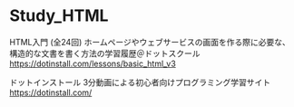 # Study_HTML

 HTML入門 (全24回) ホームページやウェブサービスの画面を作る際に必要な、構造的な文書を書く方法の学習履歴＠ドットスクール
https://dotinstall.com/lessons/basic_html_v3 


ドットインストール
3分動画による初心者向けプログラミング学習サイト
https://dotinstall.com/
